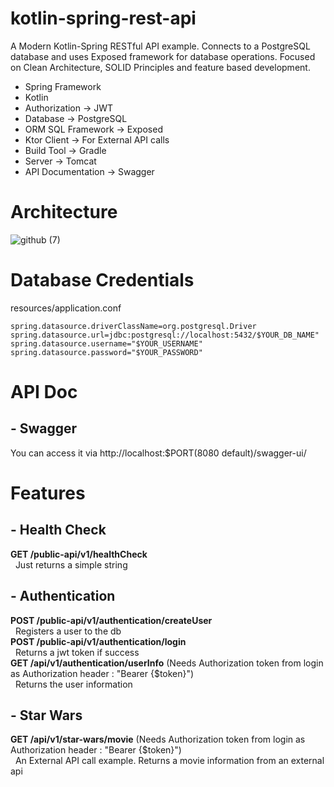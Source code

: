 # kotlin-spring-rest-api
A Modern Kotlin-Spring RESTful API example. Connects to a PostgreSQL database and uses Exposed framework for database
operations. Focused on Clean Architecture, SOLID Principles and feature based development.

- Spring Framework
- Kotlin
- Authorization -> JWT
- Database -> PostgreSQL
- ORM SQL Framework -> Exposed
- Ktor Client -> For External API calls
- Build Tool -> Gradle
- Server -> Tomcat
- API Documentation -> Swagger

# Architecture

![github (7)](https://user-images.githubusercontent.com/86873858/132682784-aa98f8e3-5604-4563-a8e6-d8126a1d1aa3.png)

# Database Credentials

resources/application.conf

```
spring.datasource.driverClassName=org.postgresql.Driver
spring.datasource.url=jdbc:postgresql://localhost:5432/$YOUR_DB_NAME"
spring.datasource.username="$YOUR_USERNAME"
spring.datasource.password="$YOUR_PASSWORD"
```

# API Doc

## - Swagger

You can access it via http://localhost:$PORT(8080 default)/swagger-ui/

# Features

## - Health Check

**GET /public-api/v1/healthCheck**</br>
&nbsp; Just returns a simple string</br>

## - Authentication

**POST /public-api/v1/authentication/createUser**</br>
&nbsp; Registers a user to the db</br>
**POST /public-api/v1/authentication/login**</br>
&nbsp; Returns a jwt token if success</br>
**GET /api/v1/authentication/userInfo** (Needs Authorization token from login as Authorization header : "Bearer
{$token}")</br>
&nbsp; Returns the user information</br>
## - Star Wars

**GET /api/v1/star-wars/movie** (Needs Authorization token from login as Authorization header : "Bearer {$token}")</br>
&nbsp; An External API call example. Returns a movie information from an external api

